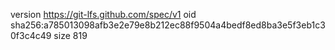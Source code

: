 version https://git-lfs.github.com/spec/v1
oid sha256:a785013098afb3e2e79e8b212ec88f9504a4bedf8ed8ba3e5f3eb1c30f3c4c49
size 819
